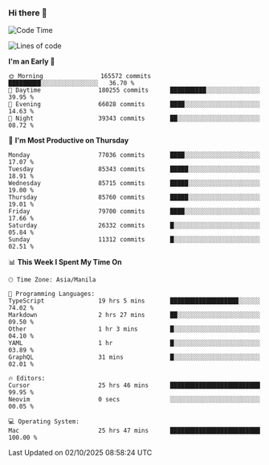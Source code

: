 ### Hi there 👋

<!--START_SECTION:waka-->
![Code Time](http://img.shields.io/badge/Code%20Time-6%2C332%20hrs%2017%20mins-blue)

![Lines of code](https://img.shields.io/badge/From%20Hello%20World%20I%27ve%20Written-149.3%20million%20lines%20of%20code-blue)

**I'm an Early 🐤** 

```text
🌞 Morning                165572 commits      █████████░░░░░░░░░░░░░░░░   36.70 % 
🌆 Daytime                180255 commits      ██████████░░░░░░░░░░░░░░░   39.95 % 
🌃 Evening                66028 commits       ████░░░░░░░░░░░░░░░░░░░░░   14.63 % 
🌙 Night                  39343 commits       ██░░░░░░░░░░░░░░░░░░░░░░░   08.72 % 
```
📅 **I'm Most Productive on Thursday** 

```text
Monday                   77036 commits       ████░░░░░░░░░░░░░░░░░░░░░   17.07 % 
Tuesday                  85343 commits       █████░░░░░░░░░░░░░░░░░░░░   18.91 % 
Wednesday                85715 commits       █████░░░░░░░░░░░░░░░░░░░░   19.00 % 
Thursday                 85760 commits       █████░░░░░░░░░░░░░░░░░░░░   19.01 % 
Friday                   79700 commits       ████░░░░░░░░░░░░░░░░░░░░░   17.66 % 
Saturday                 26332 commits       █░░░░░░░░░░░░░░░░░░░░░░░░   05.84 % 
Sunday                   11312 commits       █░░░░░░░░░░░░░░░░░░░░░░░░   02.51 % 
```


📊 **This Week I Spent My Time On** 

```text
🕑︎ Time Zone: Asia/Manila

💬 Programming Languages: 
TypeScript               19 hrs 5 mins       ███████████████████░░░░░░   74.02 % 
Markdown                 2 hrs 27 mins       ██░░░░░░░░░░░░░░░░░░░░░░░   09.50 % 
Other                    1 hr 3 mins         █░░░░░░░░░░░░░░░░░░░░░░░░   04.10 % 
YAML                     1 hr                █░░░░░░░░░░░░░░░░░░░░░░░░   03.89 % 
GraphQL                  31 mins             █░░░░░░░░░░░░░░░░░░░░░░░░   02.01 % 

🔥 Editors: 
Cursor                   25 hrs 46 mins      █████████████████████████   99.95 % 
Neovim                   0 secs              ░░░░░░░░░░░░░░░░░░░░░░░░░   00.05 % 

💻 Operating System: 
Mac                      25 hrs 47 mins      █████████████████████████   100.00 % 
```


 Last Updated on 02/10/2025 08:58:24 UTC
<!--END_SECTION:waka-->


<!--
**rad182/rad182** is a ✨ _special_ ✨ repository because its `README.md` (this file) appears on your GitHub profile.

Here are some ideas to get you started:

- 🔭 I’m currently working on ...
- 🌱 I’m currently learning ...
- 👯 I’m looking to collaborate on ...
- 🤔 I’m looking for help with ...
- 💬 Ask me about ...
- 📫 How to reach me: ...
- 😄 Pronouns: ...
- ⚡ Fun fact: ...
-->
